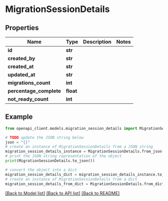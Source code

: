 # MigrationSessionDetails


## Properties

Name | Type | Description | Notes
------------ | ------------- | ------------- | -------------
**id** | **str** |  | 
**created_by** | **str** |  | 
**created_at** | **str** |  | 
**updated_at** | **str** |  | 
**migrations_count** | **int** |  | 
**percentage_complete** | **float** |  | 
**not_ready_count** | **int** |  | 

## Example

```python
from openapi_client.models.migration_session_details import MigrationSessionDetails

# TODO update the JSON string below
json = "{}"
# create an instance of MigrationSessionDetails from a JSON string
migration_session_details_instance = MigrationSessionDetails.from_json(json)
# print the JSON string representation of the object
print(MigrationSessionDetails.to_json())

# convert the object into a dict
migration_session_details_dict = migration_session_details_instance.to_dict()
# create an instance of MigrationSessionDetails from a dict
migration_session_details_from_dict = MigrationSessionDetails.from_dict(migration_session_details_dict)
```
[[Back to Model list]](../README.md#documentation-for-models) [[Back to API list]](../README.md#documentation-for-api-endpoints) [[Back to README]](../README.md)


